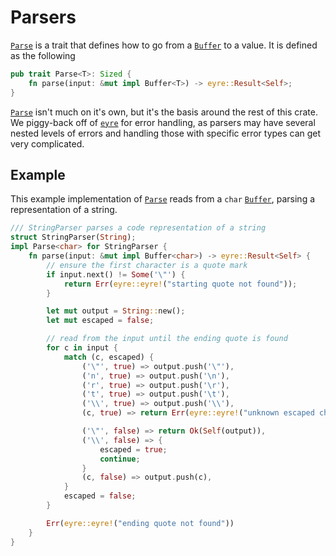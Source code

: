 # Parsers

[`Parse`] is a trait that defines how to go from a [`Buffer`] to a value. It is defined as the following

```rust
pub trait Parse<T>: Sized {
    fn parse(input: &mut impl Buffer<T>) -> eyre::Result<Self>;
}
```

[`Parse`] isn't much on it's own, but it's the basis around the rest of this crate. We piggy-back off of [`eyre`] for error handling, as parsers may have several nested levels of errors and handling those with specific error types can get very complicated.

## Example

This example implementation of [`Parse`] reads from a `char` [`Buffer`], parsing a representation of a string.

```rust
/// StringParser parses a code representation of a string
struct StringParser(String);
impl Parse<char> for StringParser {
    fn parse(input: &mut impl Buffer<char>) -> eyre::Result<Self> {
        // ensure the first character is a quote mark
        if input.next() != Some('\"') {
            return Err(eyre::eyre!("starting quote not found"));
        }

        let mut output = String::new();
        let mut escaped = false;

        // read from the input until the ending quote is found
        for c in input {
            match (c, escaped) {
                ('\"', true) => output.push('\"'),
                ('n', true) => output.push('\n'),
                ('r', true) => output.push('\r'),
                ('t', true) => output.push('\t'),
                ('\\', true) => output.push('\\'),
                (c, true) => return Err(eyre::eyre!("unknown escaped character code \\{}", c)),

                ('\"', false) => return Ok(Self(output)),
                ('\\', false) => {
                    escaped = true;
                    continue;
                }
                (c, false) => output.push(c),
            }
            escaped = false;
        }

        Err(eyre::eyre!("ending quote not found"))
    }
}
```

[`Buffer`]: https://docs.rs/nommy/latest/nommy/trait.Buffer.html
[`Parse`]: https://docs.rs/nommy/latest/nommy/trait.Parse.html
[`eyre`]: https://crates.io/crates/eyre
